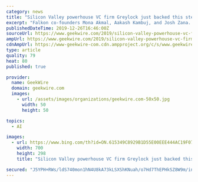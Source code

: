 ```yaml
---
category: news
title: "Silicon Valley powerhouse VC firm Greylock just backed this stealthy Seattle AI startup"
excerpt: "Falkon co-founders Mona Akmal, Aakash Kambuj, and Josh Zana. (Falkon AI Photo) A stealthy Seattle startup has raised seed funding from Silicon Valley venture capital firm Greylock and Bellevue, Wash.-based Trilogy. Falkon AI has “discovered a revolutionary way to combine machine learning and human intuition to empower professionals to define ..."
publishedDateTime: 2019-12-26T16:46:00Z
sourceUrl: https://www.geekwire.com/2019/silicon-valley-powerhouse-vc-firm-greylock-just-backed-stealthy-seattle-ai-startup/
ampUrl: https://www.geekwire.com/2019/silicon-valley-powerhouse-vc-firm-greylock-just-backed-stealthy-seattle-ai-startup/amp/
cdnAmpUrl: https://www-geekwire-com.cdn.ampproject.org/c/s/www.geekwire.com/2019/silicon-valley-powerhouse-vc-firm-greylock-just-backed-stealthy-seattle-ai-startup/amp/
type: article
quality: 79
heat: 80
published: true

provider:
  name: GeekWire
  domain: geekwire.com
  images:
    - url: /assets/images/organizations/geekwire.com-50x50.jpg
      width: 50
      height: 50

topics:
  - AI

images:
  - url: https://www.bing.com/th?id=ON.615349C8929B1D55E00EEE444AC19F07
    width: 700
    height: 298
    title: "Silicon Valley powerhouse VC firm Greylock just backed this stealthy Seattle AI startup"

secured: "J5YPH+RWs/ldS740mon1hN4U8kA73kLSXShKNuah/o7Hd7ThEPHkSZ8W9m/inTlY2sTisZCllSW3U/NYRUwdKxL8AjB3pIdnwG/QKvp4FGANykpCgK11WSrskf9HbypQahcPBUJRWa86ZUBsjaWThAzAJator1xryFM0d8YBdMsEqVHxzoAfLDo9iX5lRtfYv7VRKNFp2ZfPt/l4W0G67FRFNwFHEEXEt3uhzScEhEWjr3RTulI8wzeJftP3R2KA9fDXJn7o+bqkLZbY8Ao3TQ==;lENIqtrBz+q+vIoLDdV9zw=="
---
```


